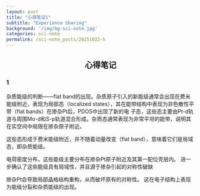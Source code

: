 ```yaml
---
layout: post
title: "心得笔记1"
subtitle: "Experience Sharing"
background: '/img/bg-sci-note.jpg'
categories: sci-note
permalink: /sci-note_posts/20251022-h
---
```


## <center>心得笔记</center>

### 1 
杂质能级的判断——flat band的出现。杂质原子引入的新能级通常会出现在费米能级附近，表现为局部态（localized states），其在能带结构中表现为非色散性平带（flat bands）在掺杂Pt后，PDOS中出现了新的电
子态，这些态主要由Pt-d轨道与周围Mo-d和S-p轨道混合形成。杂质态通常表现为非常平坦的能带，说明其在实空间中局限在掺杂原子附近。

这些态形成于费米能级附近，并不随着动量改变（flat band），意味着它们是局域态，即杂质能级。

电荷密度分布，这些能级主要分布在掺杂Pt原子附近及其第一配位壳层内。
进一步确认了这些能级具有局域性，并且源于掺杂引起的对称性破缺

掺杂Pt会导致局部晶格结构重构，从而破坏原有的对称性。
这在电子结构上表现为能级分裂和杂质能级的出现。

